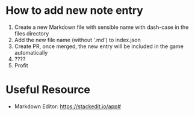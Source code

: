 # How to add new note entry

1. Create a new Markdown file with sensible name with dash-case in the files directory
2. Add the new file name (without '.md') to index.json
3. Create PR, once merged, the new entry will be included in the game automatically
4. ????
5. Profit

# Useful Resource 

- Markdown Editor: https://stackedit.io/app#
